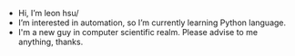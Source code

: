 - Hi, I’m leon hsu/
- I’m interested in automation, so I’m currently learning Python language.
- I'm a new guy in computer scientific realm. Please advise to me anything, thanks.

<!---
leon000694 is a ✨ special ✨ repository because its `README.md` (this file) appears on your GitHub profile.
You can click the Preview link to take a look at your changes.
--->
